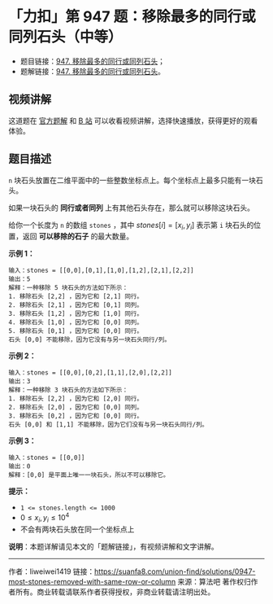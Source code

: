 # 「力扣」第 947 题：移除最多的同行或同列石头（中等）

- 题目链接：[947. 移除最多的同行或同列石头](https://leetcode-cn.com/problems/most-stones-removed-with-same-row-or-column/)；
- 题解链接：[947. 移除最多的同行或同列石头](https://leetcode-cn.com/problems/most-stones-removed-with-same-row-or-column/solution/947-yi-chu-zui-duo-de-tong-xing-huo-tong-ezha/)。

## 视频讲解

这道题在 [官方题解](https://leetcode-cn.com/problems/most-stones-removed-with-same-row-or-column/solution/947-yi-chu-zui-duo-de-tong-xing-huo-tong-ezha/) 和 [B 站](https://www.bilibili.com/video/BV1Nr4y1K7Gj) 可以收看视频讲解，选择快速播放，获得更好的观看体验。

## 题目描述

`n` 块石头放置在二维平面中的一些整数坐标点上。每个坐标点上最多只能有一块石头。

如果一块石头的 **同行或者同列** 上有其他石头存在，那么就可以移除这块石头。

给你一个长度为 `n` 的数组 `stones` ，其中 $stones[i] = [x_i, y_i]$ 表示第 `i` 块石头的位置，返回 **可以移除的石子** 的最大数量。

**示例 1：**

```
输入：stones = [[0,0],[0,1],[1,0],[1,2],[2,1],[2,2]]
输出：5
解释：一种移除 5 块石头的方法如下所示：
1. 移除石头 [2,2] ，因为它和 [2,1] 同行。
2. 移除石头 [2,1] ，因为它和 [0,1] 同列。
3. 移除石头 [1,2] ，因为它和 [1,0] 同行。
4. 移除石头 [1,0] ，因为它和 [0,0] 同列。
5. 移除石头 [0,1] ，因为它和 [0,0] 同行。
石头 [0,0] 不能移除，因为它没有与另一块石头同行/列。
```

**示例 2：**

```
输入：stones = [[0,0],[0,2],[1,1],[2,0],[2,2]]
输出：3
解释：一种移除 3 块石头的方法如下所示：
1. 移除石头 [2,2] ，因为它和 [2,0] 同行。
2. 移除石头 [2,0] ，因为它和 [0,0] 同列。
3. 移除石头 [0,2] ，因为它和 [0,0] 同行。
石头 [0,0] 和 [1,1] 不能移除，因为它们没有与另一块石头同行/列。
```

**示例 3：**

```
输入：stones = [[0,0]]
输出：0
解释：[0,0] 是平面上唯一一块石头，所以不可以移除它。
```

**提示：**

- `1 <= stones.length <= 1000`
- $0 \le x_i, y_i \le 10^4$
- 不会有两块石头放在同一个坐标点上

**说明**：本题详解请见本文的「题解链接」，有视频讲解和文字讲解。



---

作者：liweiwei1419
链接：https://suanfa8.com/union-find/solutions/0947-most-stones-removed-with-same-row-or-column
来源：算法吧
著作权归作者所有。商业转载请联系作者获得授权，非商业转载请注明出处。